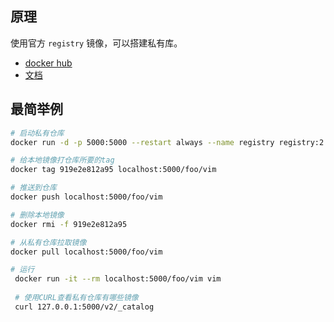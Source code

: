 ## 原理

使用官方 `registry` 镜像，可以搭建私有库。

- [docker hub](https://hub.docker.com/_/registry)
- [文档](https://docs.docker.com/registry/deploying/)

## 最简举例

```bash
# 启动私有仓库
docker run -d -p 5000:5000 --restart always --name registry registry:2

# 给本地镜像打仓库所要的tag
docker tag 919e2e812a95 localhost:5000/foo/vim

# 推送到仓库
docker push localhost:5000/foo/vim

# 删除本地镜像
docker rmi -f 919e2e812a95

# 从私有仓库拉取镜像
docker pull localhost:5000/foo/vim

# 运行
 docker run -it --rm localhost:5000/foo/vim vim
 
 # 使用CURL查看私有仓库有哪些镜像
 curl 127.0.0.1:5000/v2/_catalog
 
 
```

